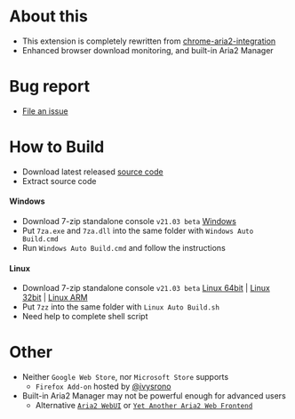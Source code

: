 # About this

- This extension is completely rewritten from [chrome-aria2-integration](https://github.com/robbielj/chrome-aria2-integration)
- Enhanced browser download monitoring, and built-in Aria2 Manager

# Bug report

- [File an issue](https://github.com/jc3213/download_with_aria2-archived/issues/new/choose)

# How to Build

- Download latest released [source code](https://github.com/jc3213/download_with_aria2/releases/latest)
- Extract source code

#### Windows
- Download 7-zip standalone console `v21.03 beta` [Windows](https://www.7-zip.org/a/7z2103-extra.7z)
- Put `7za.exe` and `7za.dll` into the same folder with `Windows Auto Build.cmd`
- Run `Windows Auto Build.cmd` and follow the instructions

#### Linux
- Download 7-zip standalone console `v21.03 beta` [Linux 64bit](https://www.7-zip.org/a/7z2103-linux-x64.tar.xz) | [Linux 32bit](https://www.7-zip.org/a/7z2103-linux-x86.tar.xz) | [Linux ARM](https://www.7-zip.org/a/7z2103-linux-arm64.tar.xz)
- Put `7zz` into the same folder with `Linux Auto Build.sh`
- Need help to complete shell script

# Other

- Neither `Google Web Store`, nor `Microsoft Store` supports
    - `Firefox Add-on` hosted by [@ivysrono](https://addons.mozilla.org/firefox/addon/download-with-aria2/)
- Built-in Aria2 Manager may not be powerful enough for advanced users
    - Alternative [`Aria2 WebUI`](https://ziahamza.github.io/webui-aria2/) or [`Yet Another Aria2 Web Frontend`](http://binux.github.io/yaaw/demo/)
